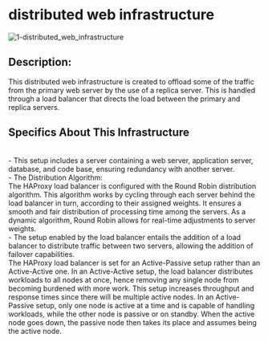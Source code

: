 # distributed web infrastructure

![1-distributed_web_infrastructure](https://github.com/mdbentaleb/alx-system_engineering-devops/assets/132714803/b7289e81-ad38-4670-9826-a8ba43af02ad)

## Description:
This distributed web infrastructure is created to offload some of the traffic from the primary web server by the use of a replica server. This is handled through a load balancer that directs the load between the primary and replica servers.


## Specifics About This Infrastructure
<br/>
- This setup includes a server containing a web server, application server, database, and code base, ensuring redundancy with another server.
<br/>
- The Distribution Algorithm:
<br/>The HAProxy load balancer is configured with the Round Robin distribution algorithm. This algorithm works by cycling through each server behind the load balancer in turn, according to their assigned weights. It ensures a smooth and fair distribution of processing time among the servers. As a dynamic algorithm, Round Robin allows for real-time adjustments to server weights.
<br/>
- The setup enabled by the load balancer entails the addition of a load balancer to distribute traffic between two servers, allowing the addition of failover capabilities.
<br/>The HAProxy load balancer is set for an Active-Passive setup rather than an Active-Active one. In an Active-Active setup, the load balancer distributes workloads to all nodes at once, hence removing any single node from becoming burdened with more work. This setup increases throughput and response times since there will be multiple active nodes. In an Active-Passive setup, only one node is active at a time and is capable of handling workloads, while the other node is passive or on standby. When the active node goes down, the passive node then takes its place and assumes being the active node.
